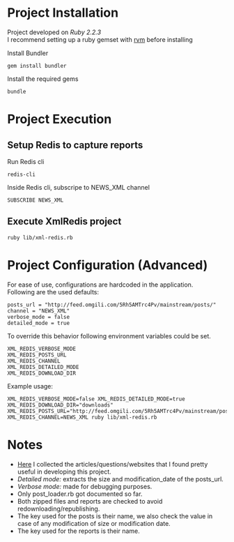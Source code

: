 # Project Installation
Project developed on *Ruby 2.2.3*  
I recommend setting up a ruby gemset with [rvm](https://rvm.io/) before installing  

Install Bundler  
```shell
gem install bundler
```

Install the required gems  
```shell
bundle
```

# Project Execution
## Setup Redis to capture reports
Run Redis cli  
```shell
redis-cli
```
Inside Redis cli, subscripe to NEWS_XML channel  
```
SUBSCRIBE NEWS_XML
```
## Execute XmlRedis project
```shell
ruby lib/xml-redis.rb
```

# Project Configuration (Advanced)
For ease of use, configurations are hardcoded in the application.  
Following are the used defaults:  
```
posts_url = "http://feed.omgili.com/5Rh5AMTrc4Pv/mainstream/posts/"
channel = "NEWS_XML"
verbose_mode = false
detailed_mode = true
```
To override this behavior following environment variables could be set.  
```
XML_REDIS_VERBOSE_MODE
XML_REDIS_POSTS_URL
XML_REDIS_CHANNEL
XML_REDIS_DETAILED_MODE
XML_REDIS_DOWNLOAD_DIR
```
Example usage:
```shell
XML_REDIS_VERBOSE_MODE=false XML_REDIS_DETAILED_MODE=true XML_REDIS_DOWNLOAD_DIR="downloads" XML_REDIS_POSTS_URL="http://feed.omgili.com/5Rh5AMTrc4Pv/mainstream/posts/" XML_REDIS_CHANNEL=NEWS_XML ruby lib/xml-redis.rb
```

# Notes
- [Here](https://gist.github.com/Walid-Shouman/041cc6db70e0842d1164bc7ad362c032) I collected the articles/questions/websites that I found pretty useful in developing this project.  
- *Detailed mode:* extracts the size and modification_date of the posts_url.  
- *Verbose mode:* made for debugging purposes.  
- Only post_loader.rb got documented so far.  
- Both zipped files and reports are checked to avoid redownloading/republishing.  
- The key used for the posts is their name, we also check the value in case of any modification of size or modification date.  
- The key used for the reports is their name.  

